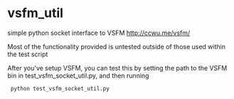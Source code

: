 # vsfm_util
simple python socket interface to VSFM http://ccwu.me/vsfm/

Most of the functionality provided is untested outside of those used within the test script

After you've setup VSFM, you can test this by setting the path to the VSFM bin in
test_vsfm_socket_util.py, and then running

     python test_vsfm_socket_util.py


